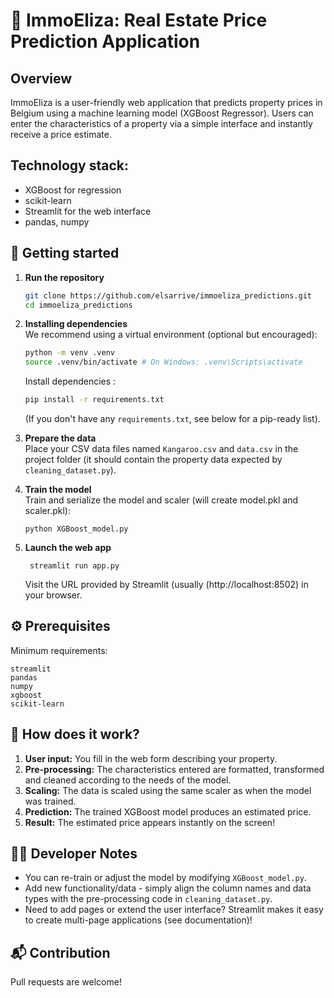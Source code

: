 # 🏡 ImmoEliza: Real Estate Price Prediction Application

## Overview
ImmoEliza is a user-friendly web application that predicts property prices in Belgium using a machine learning model (XGBoost Regressor). Users can enter the characteristics of a property via a simple interface and instantly receive a price estimate.

## Technology stack:
* XGBoost for regression
* scikit-learn
* Streamlit for the web interface
* pandas, numpy

## 🚀 Getting started
1.  **Run the repository**
    ```bash
    git clone https://github.com/elsarrive/immoeliza_predictions.git
    cd immoeliza_predictions
    ```

2.  **Installing dependencies**  
  We recommend using a virtual environment (optional but encouraged):
    ```bash
    python -m venv .venv
    source .venv/bin/activate # On Windows: .venv\Scripts\activate
    ```
    Install dependencies :
    ```bash
    pip install -r requirements.txt
    ```
    (If you don't have any `requirements.txt`, see below for a pip-ready list).

4.  **Prepare the data**  
  Place your CSV data files named `Kangaroo.csv` and `data.csv` in the project folder (it should contain the property data expected by `cleaning_dataset.py`).
    
5. **Train the model**  
  Train and serialize the model and scaler (will create model.pkl and scaler.pkl):
    ```
    python XGBoost_model.py
    ```
    
5. **Launch the web app**  
   ```
    streamlit run app.py
   ```

    Visit the URL provided by Streamlit (usually (http://localhost:8502) in your browser.

## ⚙️ Prerequisites
Minimum requirements:
```
streamlit
pandas
numpy
xgboost
scikit-learn
```

## 📝 How does it work?
1.  **User input:** You fill in the web form describing your property.
2.  **Pre-processing:** The characteristics entered are formatted, transformed and cleaned according to the needs of the model.
3.  **Scaling:** The data is scaled using the same scaler as when the model was trained.
4.  **Prediction:** The trained XGBoost model produces an estimated price.
5.  **Result:** The estimated price appears instantly on the screen!

## 🧑‍💻 Developer Notes
* You can re-train or adjust the model by modifying `XGBoost_model.py`.
* Add new functionality/data - simply align the column names and data types with the pre-processing code in `cleaning_dataset.py`.
* Need to add pages or extend the user interface? Streamlit makes it easy to create multi-page applications (see documentation)!

## 📬 Contribution
Pull requests are welcome!
